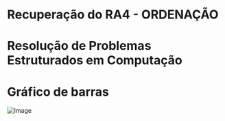 # Recuperação do RA4 - ORDENAÇÃO
# Resolução de Problemas Estruturados em Computação


# Gráfico de barras
![Image](https://github.com/user-attachments/assets/a3530f89-b017-452a-8ee3-ce56362e48ac)
